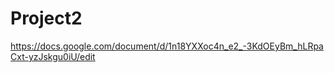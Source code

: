 # Project2

<!-- Google Doc For Project -->
https://docs.google.com/document/d/1n18YXXoc4n_e2_-3KdOEyBm_hLRpaCxt-yzJskgu0iU/edit 